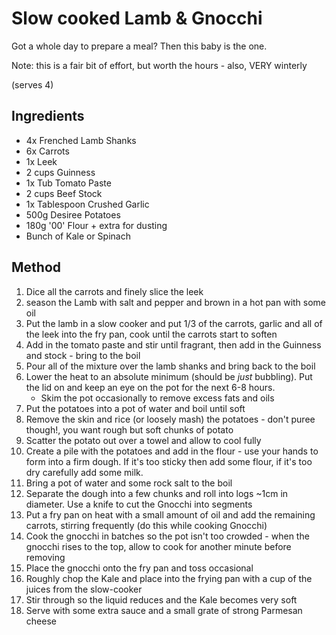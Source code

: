 # Slow cooked Lamb & Gnocchi

Got a whole day to prepare a meal?
Then this baby is the one.

Note: this is a fair bit of effort, but worth the hours - also, VERY winterly

(serves 4)

## Ingredients

* 4x Frenched Lamb Shanks
* 6x Carrots
* 1x Leek
* 2 cups Guinness
* 1x Tub Tomato Paste
* 2 cups Beef Stock
* 1x Tablespoon Crushed Garlic
* 500g Desiree Potatoes
* 180g '00' Flour + extra for dusting
* Bunch of Kale or Spinach

## Method

1. Dice all the carrots and finely slice the leek
2. season the Lamb with salt and pepper and brown in a hot pan with some oil
3. Put the lamb in a slow cooker and put 1/3 of the carrots, garlic and all of the leek into the fry pan, cook until the carrots start to soften
4. Add in the tomato paste and stir until fragrant, then add in the Guinness and stock - bring to the boil
5. Pour all of the mixture over the lamb shanks and bring back to the boil
6. Lower the heat to an absolute minimum (should be *just* bubbling). Put the lid on and keep an eye on the pot for the next 6-8 hours.
    *  Skim the pot occasionally to remove excess fats and oils
7. Put the potatoes into a pot of water and boil until soft
8. Remove the skin and rice (or loosely mash) the potatoes - don't puree though!, you want rough but soft chunks of potato
9. Scatter the potato out over a towel and allow to cool fully
10. Create a pile with the potatoes and add in the flour - use your hands to form into a firm dough. If it's too sticky then add some flour, if it's too dry carefully add some milk.
11. Bring a pot of water and some rock salt to the boil
12. Separate the dough into a few chunks and roll into logs ~1cm in diameter. Use a knife to cut the Gnocchi into segments
13. Put a fry pan on heat with a small amount of oil and add the remaining carrots, stirring frequently (do this while cooking Gnocchi)
13. Cook the gnocchi in batches so the pot isn't too crowded - when the gnocchi rises to the top, allow to cook for another minute before removing
14. Place the gnocchi onto the fry pan and toss occasional
15. Roughly chop the Kale and place into the frying pan with a cup of the juices from the slow-cooker
16. Stir through so the liquid reduces and the Kale becomes very soft 
17. Serve with some extra sauce and a small grate of strong Parmesan cheese
